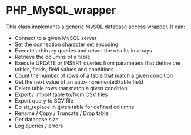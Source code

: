 PHP_MySQL_wrapper
=================

This class implements a generic MySQL database access wrapper. 
It can: 
- Connect to a given MySQL server
- Set the connection character set encoding
- Execute arbitrary queries and return the results in arrays
- Retrieve the columns of a table
- Execute UPDATE or INSERT queries from parameters that define the tables, fields, field values and conditions
- Count the number of rows of a table that match a given condition
- Get the next value of an auto-incremented table field
- Delete table rows that match a given condition
- Export / Import table to/from CSV files
- Export query to SCV file
- Do str_replace in given table for defined columns
- Rename / Copy / Truncate / Drop table
- Get database size
- Log queries / errors
